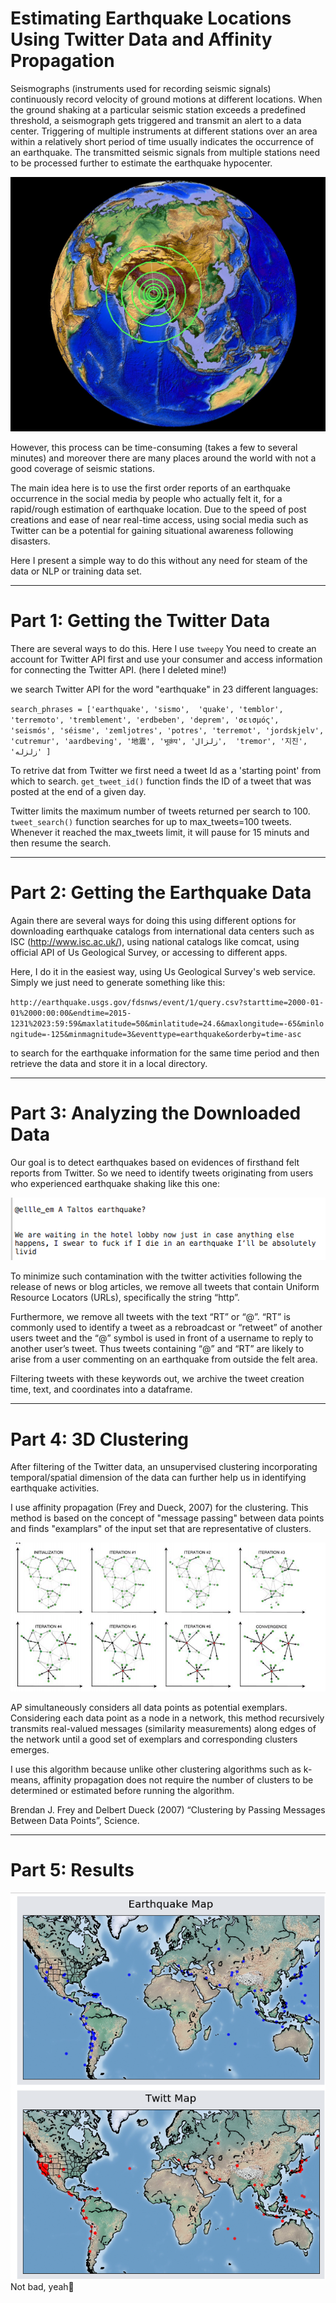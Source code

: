 # Estimating Earthquake Locations Using Twitter Data and Affinity Propagation

Seismographs (instruments used for recording seismic signals) continuously record velocity of ground motions at different locations. When the ground shaking at a particular seismic station exceeds a predefined threshold, a seismograph gets triggered and transmit an alert to a data center. Triggering of multiple instruments at different stations over an area within a relatively short period of time usually indicates the occurrence of an earthquake. The transmitted seismic signals from multiple stations need to be processed further to estimate the earthquake hypocenter.

![ovel view of seismic wave propagation](F0.jpg)

However, this process can be time-consuming (takes a few to several minutes) and moreover there are many places around the world with not a good coverage of seismic stations. 

The main idea here is to use the first order reports of an earthquake occurrence in the social media by people who actually felt it, for a rapid/rough estimation of earthquake location. Due to the speed of post creations and ease of near real-time access, using social media such as Twitter can be a potential for gaining situational awareness following disasters.

Here I present a simple way to do this without any need for steam of the data or NLP or training data set.

-----------------------------------------

# Part 1: Getting the Twitter Data

There are several ways to do this. Here I use `tweepy`
You need to create an account for Twitter API first and use your consumer and access information for connecting the Twitter API. (here I deleted mine!)


we search Twitter API for the word "earthquake" in 23 different languages:

`search_phrases = ['earthquake', 'sismo', 
                     'quake', 'temblor',
                     'terremoto', 'tremblement',
                     'erdbeben', 'deprem',
                     'σεισμός', 'seismós',
                     'séisme', 'zemljotres',
                     'potres', 'terremot',
                     'jordskjelv', 'cutremur',
                     'aardbeving', '地震',
                     'भूकंप', 'زلزال', 
                     'tremor', '지진', 'زلزله' ]`
 
To retrive dat from Twitter we first need a tweet Id as a 'starting point' from which to search. 
`get_tweet_id()` function finds the ID of a tweet that was posted at the end of a given day.

Twitter limits the maximum number of tweets returned per search to 100. 
`tweet_search()` function searches for up to max_tweets=100 tweets. 
Whenever it reached the max_tweets limit, it will pause for 15 minuts and then resume the search.

-------------------------------------------

# Part 2: Getting the Earthquake Data 

Again there are several ways for doing this using different options for downloading earthquake catalogs from international data centers such as ISC (http://www.isc.ac.uk/), using national catalogs like comcat, using official API of Us Geological Survey, or accessing to different apps. 

Here, I do it in the easiest way, using Us Geological Survey's web service. 
Simply we just need to generate something like this:

`http://earthquake.usgs.gov/fdsnws/event/1/query.csv?starttime=2000-01-01%2000:00:00&endtime=2015-1231%2023:59:59&maxlatitude=50&minlatitude=24.6&maxlongitude=-65&minlongitude=-125&minmagnitude=3&eventtype=earthquake&orderby=time-asc`

to search for the earthquake information for the same time period and then retrieve the data and store it in a local directory. 
________________________________

# Part 3: Analyzing the Downloaded Data
Our goal is to detect earthquakes based on evidences of firsthand felt reports from Twitter. So we need to identify tweets originating from users who experienced earthquake shaking like this one:

![the tweets we are looking for](F.png)

To minimize such contamination with the twitter activities following the release of news or blog articles, we remove all tweets that contain Uniform Resource Locators (URLs), specifically the
string “http”. 

Furthermore, we remove all tweets with the text “RT” or “@”. “RT” is commonly used to identify a tweet 
as a rebroadcast or “retweet” of another users tweet and the “@” symbol is used in front of a username to reply to another user’s tweet. 
Thus tweets containing “@” and “RT” are likely to arise from a user commenting on an earthquake from outside the felt area.

Filtering tweets with these keywords out, we archive the tweet creation time, text, and coordinates into a dataframe.

----------------------------------

# Part 4: 3D Clustering

After filtering of the Twitter data, an unsupervised clustering incorporating temporal/spatial dimension of the data can further help us in identifying earthquake activities. 

I use affinity propagation (Frey and Dueck, 2007) for the clustering. 
This method is based on the concept of "message passing" between data points and finds "examplars" of the input set that are representative of clusters.

![affinity propagation](F5.png)

AP simultaneously considers all data points as potential exemplars. Considering each data point as a node in
a network, this method recursively transmits real-valued messages (similarity measurements) along edges of the network until a good set of exemplars and corresponding clusters emerges.

I use this algorithm because unlike other clustering algorithms such as k-means, affinity propagation does not require the number of clusters to be determined or estimated before running the algorithm. 

Brendan J. Frey and Delbert Dueck (2007) “Clustering by Passing Messages Between Data Points”, Science.

-----------------------------------------

# Part 5: Results

![results](F6.png)
Not bad, yeah

